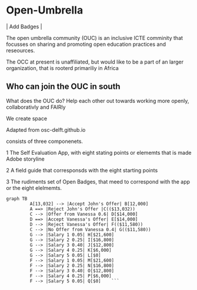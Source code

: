 # Open-Umbrella
| Add Badges |  

The open umbrella community (OUC) is an inclusive ICTE comminity that focusses on sharing and promoting open education practices and reseources.

The OCC at present is unaffiliated, but would like to be a part of an larger organization, that is rooterd primariliy in Africa  

## Who can join the OUC in south 

What does the OUC do? 
Help each other out towards working more openly, collaborativly and FAIRly 

We create space 

Adapted from osc-delft.github.io

consists  of three componenets.

1 The Self Evaluation App, with eight stating points or elememts that is made Adobe storyline 

2 A field guide that corresponsds with the eight starting points 

3 The rudiments set of Open Badges, that meed to correspond with the app or the eight elelmemts. 


```mermaid
graph TB
         A[13,032] --> |Accept John's Offer| B[12,000]
         A ==> |Reject John's Offer |C(($13,032))
         C --> |Offer from Vanessa 0.6| D[$14,000]
         D ==> |Accept Vanessa's Offer| E[$14,000]
         D --> |Reject Vanessa's Offer| F(($11,580))
         C --> |No Offer from Vanessa 0.4| G(($11,580))
         G --> |Salary 1 0.05| H[$21,600]
         G --> |Salary 2 0.25| I[$16,800]
         G --> |Salary 3 0.40| J[$12,800]
         G --> |Salary 4 0.25| K[$6,000]
         G --> |Salary 5 0.05| L[$0]
         F --> |Salary 1 0.05| M[$21,600]
         F --> |Salary 2 0.25| N[$16,800]
         F --> |Salary 3 0.40| O[$12,800]
         F --> |Salary 4 0.25| P[$6,000]
         F --> |Salary 5 0.05| Q[$0]    ```

